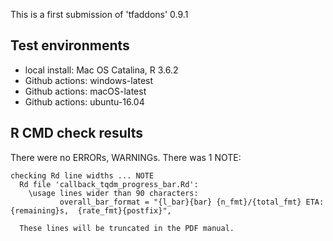 This is a first submission of 'tfaddons' 0.9.1

## Test environments

* local install: Mac OS Catalina, R 3.6.2
* Github actions: windows-latest
* Github actions: macOS-latest
* Github actions: ubuntu-16.04


## R CMD check results

There were no ERRORs, WARNINGs. There was 1 NOTE:

```
checking Rd line widths ... NOTE
  Rd file 'callback_tqdm_progress_bar.Rd':
    \usage lines wider than 90 characters:
           overall_bar_format = "{l_bar}{bar} {n_fmt}/{total_fmt} ETA: {remaining}s,  {rate_fmt}{postfix}",
  
  These lines will be truncated in the PDF manual.
```
